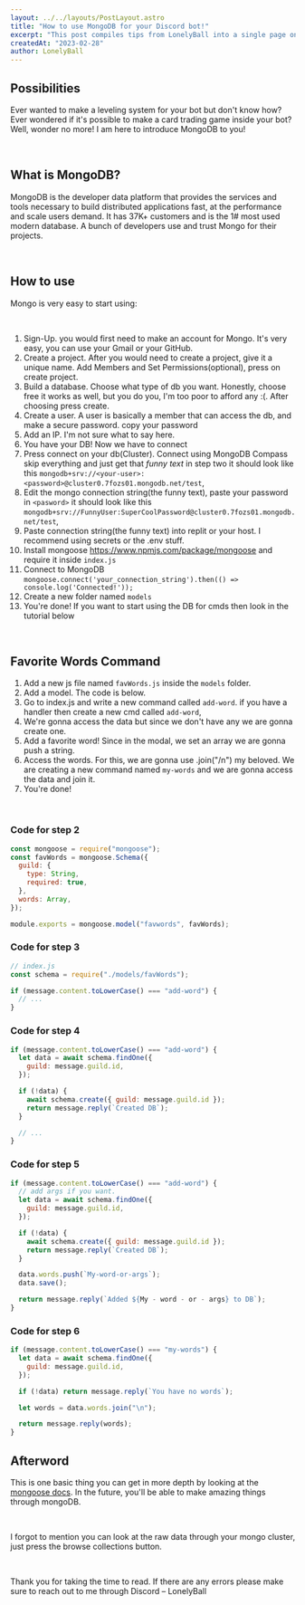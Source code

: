 ```yaml
---
layout: ../../layouts/PostLayout.astro
title: "How to use MongoDB for your Discord bot!"
excerpt: "This post compiles tips from LonelyBall into a single page on how to use MongoDB for your bot."
createdAt: "2023-02-28"
author: LonelyBall
---
```


## Possibilities

Ever wanted to make a leveling system for your bot but don't know how? Ever wondered if it's possible to make a card trading game inside your bot? Well, wonder no more! I am here to introduce MongoDB to you!

<br />

## What is MongoDB?

MongoDB is the developer data platform that provides the services and tools necessary to build distributed applications fast, at the performance and scale users demand. It has 37K+ customers and is the 1# most used modern database. A bunch of developers use and trust Mongo for their projects.

<br />

## How to use

Mongo is very easy to start using:

<br />

1. Sign-Up. you would first need to make an account for Mongo. It's very easy, you can use your Gmail or your GitHub.
2. Create a project. After you would need to create a project, give it a unique name. Add Members and Set Permissions(optional), press on create project.
3. Build a database. Choose what type of db you want. Honestly, choose free it works as well, but you do you, I'm too poor to afford any :(. After choosing press create.
4. Create a user. A user is basically a member that can access the db, and make a secure password. copy your password
5. Add an IP. I'm not sure what to say here.
6. You have your DB! Now we have to connect
7. Press connect on your db(Cluster). Connect using MongoDB Compass skip everything and just get that _funny text_ in step two it should look like this `mongodb+srv://<your-user>:<password>@cluster0.7fozs01.mongodb.net/test`,
8. Edit the mongo connection string(the funny text), paste your password in `<pasword>` it should look like this `mongodb+srv://FunnyUser:SuperCoolPassword@cluster0.7fozs01.mongodb.net/test`,
9. Paste connection string(the funny text) into replit or your host. I recommend using secrets or the .env stuff.
10. Install mongoose https://www.npmjs.com/package/mongoose and require it inside `index.js`
11. Connect to MongoDB `mongoose.connect('your_connection_string').then(() => console.log('Connected!'));`
12. Create a new folder named `models`
13. You're done! If you want to start using the DB for cmds then look in the tutorial below

<br />

## Favorite Words Command

1. Add a new js file named `favWords.js` inside the `models` folder.
2. Add a model. The code is below.
3. Go to index.js and write a new command called `add-word`. if you have a handler then create a new cmd called `add-word`,
4. We're gonna access the data but since we don't have any we are gonna create one.
5. Add a favorite word! Since in the modal, we set an array we are gonna push a string.
6. Access the words. For this, we are gonna use .join("/n") my beloved. We are creating a new command named `my-words` and we are gonna access the data and join it.
7. You're done!

<br />

### Code for step 2

```js
const mongoose = require("mongoose");
const favWords = mongoose.Schema({
  guild: {
    type: String,
    required: true,
  },
  words: Array,
});

module.exports = mongoose.model("favwords", favWords);
```

### Code for step 3

```js
// index.js
const schema = require("./models/favWords");

if (message.content.toLowerCase() === "add-word") {
  // ...
}
```

### Code for step 4

```js
if (message.content.toLowerCase() === "add-word") {
  let data = await schema.findOne({
    guild: message.guild.id,
  });

  if (!data) {
    await schema.create({ guild: message.guild.id });
    return message.reply(`Created DB`);
  }

  // ...
}
```

### Code for step 5

```js
if (message.content.toLowerCase() === "add-word") {
  // add args if you want.
  let data = await schema.findOne({
    guild: message.guild.id,
  });

  if (!data) {
    await schema.create({ guild: message.guild.id });
    return message.reply(`Created DB`);
  }

  data.words.push(`My-word-or-args`);
  data.save();

  return message.reply(`Added ${My - word - or - args} to DB`);
}
```

### Code for step 6

```js
if (message.content.toLowerCase() === "my-words") {
  let data = await schema.findOne({
    guild: message.guild.id,
  });

  if (!data) return message.reply(`You have no words`);

  let words = data.words.join("\n");

  return message.reply(words);
}
```

## Afterword

This is one basic thing you can get in more depth by looking at the [mongoose docs](https://mongoosejs.com/docs/api/mongoose.html). In the future, you'll be able to make amazing things through mongoDB.

<br />

I forgot to mention you can look at the raw data through your mongo cluster, just press the browse collections button.

<br />

Thank you for taking the time to read. If there are any errors please make sure to reach out to me through Discord – LonelyBall
